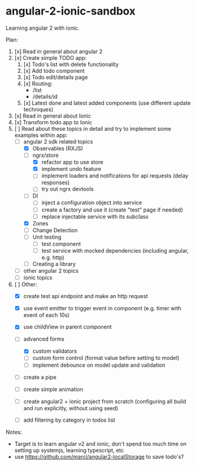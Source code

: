 # angular-2-ionic-sandbox

Learning angular 2 with ionic.

Plan:

1. [x] Read in general about angular 2
2. [x] Create simple TODO app:
    1. [x] Todo's list with delete functionality
    2. [x] Add todo component
    3. [x] Todo edit/details page
    3. [x] Routing:
        * /list
        * /details/id
    3. [x] Latest done and latest added components (use different update techniques)
3. [x] Read in general about Ionic
4. [x] Transform todo app to Ionic
5. [ ] Read about these topics in detail and try to implement some examples within app:
    * [ ] angular 2 sdk related topics
         - [x] Observables (RXJS)
         - [ ] ngrx/store
            * [x] refactor app to use store
            * [x] implement undo feature
            * [ ] implement loaders and notifications for api requests (delay responses)
            * [ ] try out ngrx devtools
         - [ ] DI
            * [ ] inject a configuration object into service
            * [ ] create a factory and use it (create "test" page if needed)
            * [ ] replace injectable service with its subclass
         - [x] Zones
         - [ ] Change Detection
         - [ ] Unit testing
            * [ ] test component
            * [ ] test service with mocked dependencies (including angular, e.g. http)
         - [ ] Creating a library
    * [ ] other angular 2 topics
    * [ ] ionic topics
6. [ ] Other:
    * [x] create test api endpoint and make an http request
    * [x] use event emitter to trigger event in component (e.g. timer with event of each 10s)
    * [x] use childView in parent component
    * [ ] advanced forms
        - [x] custom validators
        - [ ] custom form control (format value before setting to model)
        - [ ] implement debounce on model update and validation
    * [ ] create a pipe
    * [ ] create simple animation
    * [ ] create angular2 + ionic project from scratch (configuring all build and run explicitly, without using seed)
    * [ ] add filtering by category in todos list


Notes:
* Target is to learn angular v2 and ionic, don't spend too much time on setting up systemjs,
learning typescript, etc
* use https://github.com/marcj/angular2-localStorage to save todo's?
